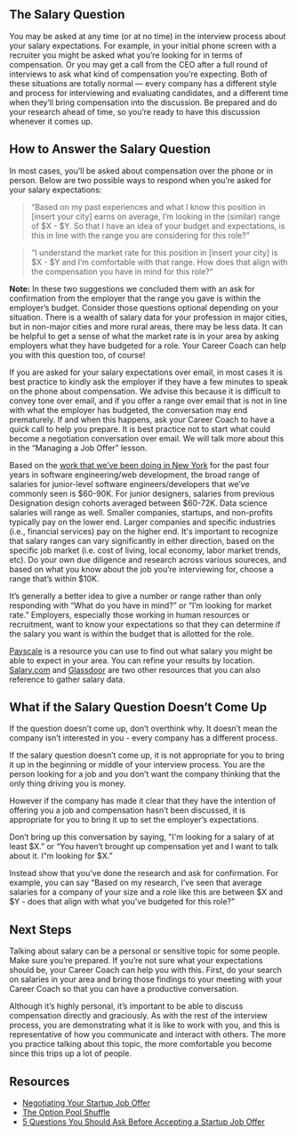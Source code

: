## The Salary Question 

You may be asked at any time (or at no time) in the interview process about your salary expectations. For example, in your initial phone screen with a recruiter you might be asked what you’re looking for in terms of compensation. Or you may get a call from the CEO after a full round of interviews to ask what kind of compensation you’re expecting. Both of these situations are totally normal — every company has a different style and process for interviewing and evaluating candidates, and a different time when they’ll bring compensation into the discussion. Be prepared and do your research ahead of time, so you’re ready to have this discussion whenever it comes up.  

## How to Answer the Salary Question

In most cases, you’ll be asked about compensation over the phone or in person. Below are two possible ways to respond when you’re asked for your salary expectations:

> “Based on my past experiences and what I know this position in [insert your city] earns on average, I’m looking in the (similar) range of $X - $Y. So that I have an idea of your budget and expectations, is this in line with the range you are considering for this role?”

> “I understand the market rate for this position in [insert your city] is $X - $Y and I’m comfortable with that range. How does that align with the compensation you have in mind for this role?”

**Note:** In these two suggestions we concluded them with an ask for confirmation from the employer that the range you gave is within the employer’s budget. Consider those questions optional depending on your situation. There is a wealth of salary data for your profession in major cities, but in non-major cities and more rural areas, there may be less data. It can be helpful to get a sense of what the market rate is in your area by asking employers what they have budgeted for a role. Your Career Coach can help you with this question too, of course!

If you are asked for your salary expectations over email, in most cases it is best practice to kindly ask the employer if they have a few minutes to speak on the phone about compensation. We advise this because it is difficult to convey tone over email, and if you offer a range over email that is not in line with what the employer has budgeted, the conversation may end prematurely. If and when this happens, ask your Career Coach to have a quick call to help you prepare. It is best practice not to start what could become a negotiation conversation over email. We will talk more about this in the “Managing a Job Offer” lesson. 

Based on the [work that we’ve been doing in New York](https://flatironschool.com/outcomes/) for the past four years in software engineering/web development, the broad range of salaries for junior-level software engineers/developers that we’ve commonly seen is $60-90K. For junior designers, salaries from previous Designation design cohorts averaged between $60-72K. Data science salaries will range as well. Smaller companies, startups, and non-profits typically pay on the lower end. Larger companies and specific industries (i.e., financial services) pay on the higher end. It's important to recognize that salary ranges can vary significantly in either direction, based on the specific job market (i.e. cost of living, local economy, labor market trends, etc). Do your own due diligence and research across various soureces, and based on what you know about the job you’re interviewing for, choose a range that’s within $10K.

It’s generally a better idea to give a number or range rather than only responding with “What do you have in mind?” or “I’m looking for market rate.” Employers, especially those working in human resources or recruitment, want to know your expectations so that they can determine if the salary you want is within the budget that is allotted for the role.

[Payscale](http://www.payscale.com/research/US/Job=Software_Developer/Salary) is a resource you can use to find out what salary you might be able to expect in your area. You can refine your results by location. [Salary.com](http://www.salary.com/) and [Glassdoor](http://www.glassdoor.com/) are two other resources that you can also reference to gather salary data. 

## What if the Salary Question Doesn’t Come Up 

If the question doesn’t come up, don’t overthink why. It doesn’t mean the company isn’t interested in you - every company has a different process. 

If the salary question doesn’t come up, it is not appropriate for you to bring it up in the beginning or middle of your interview process. You are the person looking for a job and you don’t want the company thinking that the only thing driving you is money.

However if the company has made it clear that they have the intention of offering you a job and compensation hasn’t been discussed, it is appropriate for you to bring it up to set the employer’s expectations. 

Don’t bring up this conversation by saying,  "I'm looking for a salary of at least $X.” or “You haven’t brought up compensation yet and I want to talk about it. I”m looking for $X.” 

Instead show that you’ve done the research and ask for confirmation. For example, you can say “Based on my research, I’ve seen that average salaries for a company of your size and a role like this are between $X and $Y - does that align with what you've budgeted for this role?"

## Next Steps

Talking about salary can be a personal or sensitive topic for some people. Make sure you’re prepared. If you’re not sure what your expectations should be, your Career Coach can help you with this. First, do your search on salaries in your area and bring those findings to your meeting with your Career Coach so that you can have a productive conversation. 

Although it’s highly personal, it’s important to be able to discuss compensation directly and graciously.  As with the rest of the interview process, you are demonstrating what it is like to work with you, and this is representative of how you communicate and interact with others. The more you practice talking about this topic, the more comfortable you become since this trips up a lot of people.

## Resources
* [Negotiating Your Startup Job Offer](http://rob.by/2013/negotiating-your-startup-job-offer/)
* [The Option Pool Shuffle](http://venturehacks.com/articles/option-pool-shuffle#market)
* [5 Questions You Should Ask Before Accepting a Startup Job Offer](http://www.inc.com/atish-davda/5-questions-you-should-ask-before-taking-a-start-up-job-offer.html)
